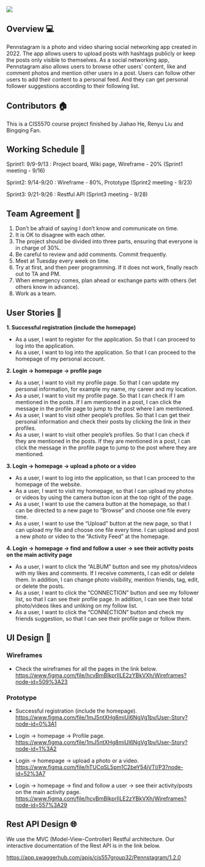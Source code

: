 ![](https://www.seas.upenn.edu/~cis120/archive/16sp/hw/hw06/pennstagram.png)
## Overview 💻
Pennstagram is a photo and video sharing social networking app created in 2022. The app allows users to upload posts with hashtags publicly or keep the posts only visible to themselves. As a social networking app, Pennstagram also allows users to browse other users' content, like and comment photos and mention other users in a post. Users can follow other users to add their content to a personal feed. And they can get personal follower suggestions according to their following list.

## Contributors 🏠
This is a CIS5570 course project finished by Jiahao He, Renyu Liu and Bingqing Fan.

## Working Schedule 📅
Sprint1: 9/9-9/13 : Project board, Wiki page, Wireframe - 20% (Sprint1 meeting - 9/16)

Sprint2: 9/14-9/20 : Wireframe - 80%, Prototype (Sprint2 meeting - 9/23)

Sprint3: 9/21-9/26 : Restful API (Sprint3 meeting - 9/28)

## Team Agreement 📄
1. Don’t be afraid of saying I don’t know and communicate on time.
2. It is OK to disagree with each other.
3. The project should be divided into three parts, ensuring that everyone is in charge of 30%.
4. Be careful to review and add comments. Commit frequently.
5. Meet at Tuesday every week on time.
6. Try at first, and then peer programming. If it does not work, finally reach out to TA and PM.
7. When emergency comes, plan ahead or exchange parts with others (let others know in advance).
8. Work as a team.

## User Stories 📃
**1. Successful registration (include the homepage)**
* As a user, I  want to register for the application. So that I can proceed to log into the application.
* As a user, I want to log into the application. So that I can proceed to the homepage of my personal account.

**2. Login -> homepage -> profile page**
* As a user, I want to visit my profile page. So that I can update my personal information, for example my name, my career and my location.
* As a user, I want to visit my profile page. So that I can check if I am mentioned in the posts. If I am mentioned in a post, I can click the message in the profile page to jump to the post where I am mentioned.
* As a user, I want to visit other people’s profiles. So that I can get their personal information and check their posts by clicking the link in their profiles.
* As a user, I want to visit other people’s profiles. So that I can check if they are mentioned in the posts. If they are mentioned in a post, I can click the message in the profile page to jump to the post where they are mentioned.

**3. Login -> homepage -> upload a photo or a video**
* As a user, I want to log into the application, so that I can proceed to the homepage of the website.
* As a user, I want to visit my homepage, so that I can upload my photos or videos by using the camera button icon at the top right of the page.
* As a user, I want to use the camera button at the homepage, so that I can be directed to a new page to “Browse” and choose one file every time.
* As a user, I want to use the “Upload” button at the new page, so that I can upload my file and choose one file every time. I can upload and post a new photo or video to the “Activity Feed” at the homepage. 

**4. Login -> homepage -> find and follow a user -> see their activity posts on the main activity page**
* As a user, I want to click the “ALBUM” button and see my photos/videos with my likes and comments. If I receive comments, I can edit or delete them. In addition, I can change photo visibility, mention friends, tag, edit, or delete the posts.
* As a user, I want to click the “CONNECTION” button and see my follower list, so that I can see their profile page. In addition, I can see their total photo/videos likes and unliking on my follow list.
* As a user, I want to click the “CONNECTION” button and check my friends suggestion, so that I can see their profile page or follow them.

## UI Design 🎨
### Wireframes
- Check the wireframes for all the pages in the link below.
https://www.figma.com/file/hcvBmBlkprIlLE2zYBkVXh/Wireframes?node-id=509%3A23

### Prototype
- Successful registration (include the homepage).
https://www.figma.com/file/1mJ5ntXHg8miUl6NgVg1bv/User-Story?node-id=0%3A1
- Login -> homepage -> Profile page.
https://www.figma.com/file/1mJ5ntXHg8miUl6NgVg1bv/User-Story?node-id=1%3A2
- Login -> homepage -> upload a photo or a video.
https://www.figma.com/file/hTUCqSL5pm1C2beY54iVTI/P3?node-id=52%3A7

- Login -> homepage -> find and follow a user -> see their activity/posts on the
main activity page.
https://www.figma.com/file/hcvBmBlkprIlLE2zYBkVXh/Wireframes?node-id=557%3A29


## Rest API Design 🌐
We use the MVC (Model-View-Controller) Restful architecture.
Our interactive documentation of the Rest API is in the link below.

https://app.swaggerhub.com/apis/cis557group32/Pennstagram/1.2.0





